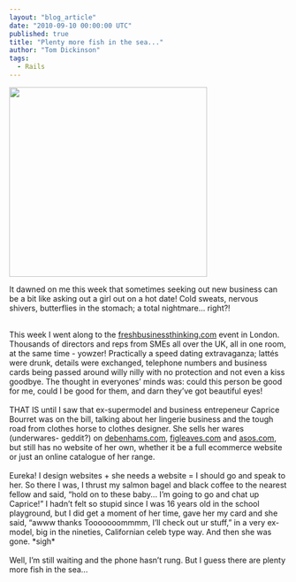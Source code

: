 ```yaml
---
layout: "blog_article"
date: "2010-09-10 00:00:00 UTC"
published: true
title: "Plenty more fish in the sea..."
author: "Tom Dickinson"
tags:
  - Rails
---
```


<p><img alt="" height="343" src="/uploads/Image/Plenty-More-Fish.jpg" width="358" /></p>

<p>It dawned on me this week that sometimes seeking out new business can be a bit like asking out a girl out on a hot date! Cold sweats, nervous shivers, butterflies in the stomach; a total nightmare... right?!</p>
<p><br />
This week I went along to the <a href="http://www.freshbusinessthinking.com/" target="_blank">freshbusinessthinking.com</a> event in London. Thousands of directors and reps from SMEs all over the UK, all in one room, at the same time - yowzer! Practically a speed dating extravaganza; latt&eacute;s were drunk, details were exchanged, telephone numbers and business cards being passed around willy nilly with no protection and not even a kiss goodbye. The thought in everyones&rsquo; minds was: could this person be good for me, could I be good for them, and darn they&rsquo;ve got beautiful eyes!<br />
<br />
THAT IS until I saw that ex-supermodel and business entrepeneur Caprice Bourret was on the bill, talking about her lingerie business and the tough road from clothes horse to clothes designer. She sells her wares (underwares- geddit?) on <a href="http://www.debenhams.com/" target="_blank">debenhams.com</a>, <a href="http://www.figleaves.com/uk/home.asp" target="_blank">figleaves.com</a> and <a href="http://www.asos.com/" target="_blank">asos.com</a>, but still has no website of her own, whether it be a full ecommerce website or just an online catalogue of her range.<br />
<br />
Eureka! I design websites + she needs a website = I should go and speak to her. So there I was, I thrust my salmon bagel and black coffee to the nearest fellow and said, &ldquo;hold on to these baby... I&rsquo;m going to go and chat up Caprice!&rdquo; I hadn&rsquo;t felt so stupid since I was 16 years old in the school playground, but I did get a moment of her time, gave her my card and she said, &ldquo;awww thanks Tooooooommmm, I&rsquo;ll check out ur stuff,&rdquo; in a very ex-model, big in the nineties, Californian celeb type way. And then she was gone. *sigh*<br />
<br />
Well, I&rsquo;m still waiting and the phone hasn&rsquo;t rung. But I guess there are plenty more fish in the sea...</p>

